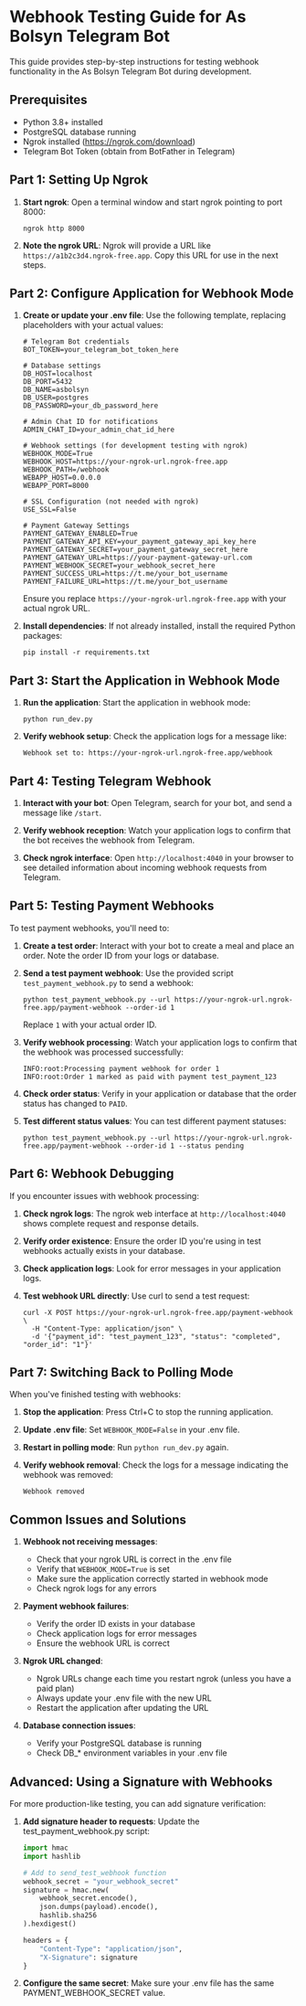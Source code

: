 # Webhook Testing Guide for As Bolsyn Telegram Bot

This guide provides step-by-step instructions for testing webhook functionality in the As Bolsyn Telegram Bot during development.

## Prerequisites

- Python 3.8+ installed
- PostgreSQL database running
- Ngrok installed (https://ngrok.com/download)
- Telegram Bot Token (obtain from BotFather in Telegram)

## Part 1: Setting Up Ngrok

1. **Start ngrok**: Open a terminal window and start ngrok pointing to port 8000:
   ```
   ngrok http 8000
   ```

2. **Note the ngrok URL**: Ngrok will provide a URL like `https://a1b2c3d4.ngrok-free.app`. Copy this URL for use in the next steps.

## Part 2: Configure Application for Webhook Mode

1. **Create or update your .env file**: Use the following template, replacing placeholders with your actual values:
   ```
   # Telegram Bot credentials
   BOT_TOKEN=your_telegram_bot_token_here
   
   # Database settings
   DB_HOST=localhost
   DB_PORT=5432
   DB_NAME=asbolsyn
   DB_USER=postgres
   DB_PASSWORD=your_db_password_here
   
   # Admin Chat ID for notifications
   ADMIN_CHAT_ID=your_admin_chat_id_here
   
   # Webhook settings (for development testing with ngrok)
   WEBHOOK_MODE=True
   WEBHOOK_HOST=https://your-ngrok-url.ngrok-free.app
   WEBHOOK_PATH=/webhook
   WEBAPP_HOST=0.0.0.0
   WEBAPP_PORT=8000
   
   # SSL Configuration (not needed with ngrok)
   USE_SSL=False
   
   # Payment Gateway Settings
   PAYMENT_GATEWAY_ENABLED=True
   PAYMENT_GATEWAY_API_KEY=your_payment_gateway_api_key_here
   PAYMENT_GATEWAY_SECRET=your_payment_gateway_secret_here
   PAYMENT_GATEWAY_URL=https://your-payment-gateway-url.com
   PAYMENT_WEBHOOK_SECRET=your_webhook_secret_here
   PAYMENT_SUCCESS_URL=https://t.me/your_bot_username
   PAYMENT_FAILURE_URL=https://t.me/your_bot_username
   ```

   Ensure you replace `https://your-ngrok-url.ngrok-free.app` with your actual ngrok URL.

2. **Install dependencies**: If not already installed, install the required Python packages:
   ```
   pip install -r requirements.txt
   ```

## Part 3: Start the Application in Webhook Mode

1. **Run the application**: Start the application in webhook mode:
   ```
   python run_dev.py
   ```

2. **Verify webhook setup**: Check the application logs for a message like:
   ```
   Webhook set to: https://your-ngrok-url.ngrok-free.app/webhook
   ```

## Part 4: Testing Telegram Webhook

1. **Interact with your bot**: Open Telegram, search for your bot, and send a message like `/start`.

2. **Verify webhook reception**: Watch your application logs to confirm that the bot receives the webhook from Telegram.

3. **Check ngrok interface**: Open `http://localhost:4040` in your browser to see detailed information about incoming webhook requests from Telegram.

## Part 5: Testing Payment Webhooks

To test payment webhooks, you'll need to:

1. **Create a test order**: Interact with your bot to create a meal and place an order. Note the order ID from your logs or database.

2. **Send a test payment webhook**: Use the provided script `test_payment_webhook.py` to send a webhook:
   ```
   python test_payment_webhook.py --url https://your-ngrok-url.ngrok-free.app/payment-webhook --order-id 1
   ```

   Replace `1` with your actual order ID.

3. **Verify webhook processing**: Watch your application logs to confirm that the webhook was processed successfully:
   ```
   INFO:root:Processing payment webhook for order 1
   INFO:root:Order 1 marked as paid with payment test_payment_123
   ```

4. **Check order status**: Verify in your application or database that the order status has changed to `PAID`.

5. **Test different status values**: You can test different payment statuses:
   ```
   python test_payment_webhook.py --url https://your-ngrok-url.ngrok-free.app/payment-webhook --order-id 1 --status pending
   ```

## Part 6: Webhook Debugging

If you encounter issues with webhook processing:

1. **Check ngrok logs**: The ngrok web interface at `http://localhost:4040` shows complete request and response details.

2. **Verify order existence**: Ensure the order ID you're using in test webhooks actually exists in your database.

3. **Check application logs**: Look for error messages in your application logs.

4. **Test webhook URL directly**: Use curl to send a test request:
   ```
   curl -X POST https://your-ngrok-url.ngrok-free.app/payment-webhook \
     -H "Content-Type: application/json" \
     -d '{"payment_id": "test_payment_123", "status": "completed", "order_id": "1"}'
   ```

## Part 7: Switching Back to Polling Mode

When you've finished testing with webhooks:

1. **Stop the application**: Press Ctrl+C to stop the running application.

2. **Update .env file**: Set `WEBHOOK_MODE=False` in your .env file.

3. **Restart in polling mode**: Run `python run_dev.py` again.

4. **Verify webhook removal**: Check the logs for a message indicating the webhook was removed:
   ```
   Webhook removed
   ```

## Common Issues and Solutions

1. **Webhook not receiving messages**:
   - Check that your ngrok URL is correct in the .env file
   - Verify that `WEBHOOK_MODE=True` is set
   - Make sure the application correctly started in webhook mode
   - Check ngrok logs for any errors

2. **Payment webhook failures**:
   - Verify the order ID exists in your database
   - Check application logs for error messages
   - Ensure the webhook URL is correct

3. **Ngrok URL changed**:
   - Ngrok URLs change each time you restart ngrok (unless you have a paid plan)
   - Always update your .env file with the new URL
   - Restart the application after updating the URL

4. **Database connection issues**:
   - Verify your PostgreSQL database is running
   - Check DB_* environment variables in your .env file

## Advanced: Using a Signature with Webhooks

For more production-like testing, you can add signature verification:

1. **Add signature header to requests**: Update the test_payment_webhook.py script:
   ```python
   import hmac
   import hashlib
   
   # Add to send_test_webhook function
   webhook_secret = "your_webhook_secret"
   signature = hmac.new(
       webhook_secret.encode(),
       json.dumps(payload).encode(),
       hashlib.sha256
   ).hexdigest()
   
   headers = {
       "Content-Type": "application/json",
       "X-Signature": signature
   }
   ```

2. **Configure the same secret**: Make sure your .env file has the same PAYMENT_WEBHOOK_SECRET value. 